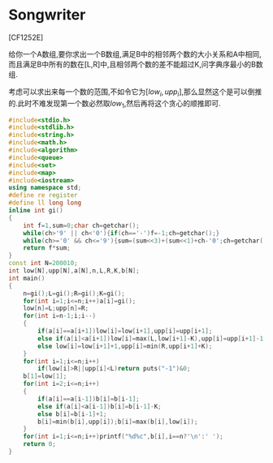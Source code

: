 # Songwriter

[CF1252E]

给你一个A数组,要你求出一个B数组,满足B中的相邻两个数的大小关系和A中相同,而且满足B中所有的数在[L,R]中,且相邻两个数的差不能超过K,问字典序最小的B数组.

考虑可以求出来每一个数的范围,不如令它为$[low_i,upp_i]$,那么显然这个是可以倒推的.此时不难发现第一个数必然取$low_1$,然后再将这个贪心的顺推即可.

```cpp
#include<stdio.h>
#include<stdlib.h>
#include<string.h>
#include<math.h>
#include<algorithm>
#include<queue>
#include<set>
#include<map>
#include<iostream>
using namespace std;
#define re register
#define ll long long
inline int gi()
{
	int f=1,sum=0;char ch=getchar();
	while(ch>'9' || ch<'0'){if(ch=='-')f=-1;ch=getchar();}
	while(ch>='0' && ch<='9'){sum=(sum<<3)+(sum<<1)+ch-'0';ch=getchar();}
	return f*sum;
}
const int N=200010;
int low[N],upp[N],a[N],n,L,R,K,b[N];
int main()
{
	n=gi();L=gi();R=gi();K=gi();
	for(int i=1;i<=n;i++)a[i]=gi();
	low[n]=L;upp[n]=R;
	for(int i=n-1;i;i--)
	{
		if(a[i]==a[i+1])low[i]=low[i+1],upp[i]=upp[i+1];
		else if(a[i]<a[i+1])low[i]=max(L,low[i+1]-K),upp[i]=upp[i+1]-1;
		else low[i]=low[i+1]+1,upp[i]=min(R,upp[i+1]+K);
	}
	for(int i=1;i<=n;i++)
		if(low[i]>R||upp[i]<L)return puts("-1")&0;
	b[1]=low[1];
	for(int i=2;i<=n;i++)
	{
		if(a[i]==a[i-1])b[i]=b[i-1];
		else if(a[i]<a[i-1])b[i]=b[i-1]-K;
		else b[i]=b[i-1]+1;
		b[i]=min(b[i],upp[i]);b[i]=max(b[i],low[i]);
	}
	for(int i=1;i<=n;i++)printf("%d%c",b[i],i==n?'\n':' ');
	return 0;
}
```